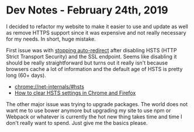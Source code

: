# Dev Notes - February 24th, 2019

I decided to refactor my website to make it easier to use and update as well as remove HTTPS support since it was expensive and not really necessary for my needs. In short, huge mistake.

First issue was with [stopping auto-redirect](https://superuser.com/questions/565409/how-to-stop-an-automatic-redirect-from-http-to-https-in-chrome) after disabling HSTS (HTTP Strict Transport Security) and the SSL endpoint. Seems like disabling it should be really straightforward but turns out it really isn't because browsers cache a lot of information and the default age of HSTS is pretty long (60+ days).

-   [chrome://net-internals/#hsts](chrome://net-internals/#hsts)
-   [How to clear HSTS settings in Chrome and Firefox](https://www.thesslstore.com/blog/clear-hsts-settings-chrome-firefox/)

The other major issue was trying to upgrade packages. The world does not want me to use bower anymore but upgrading my site to use npm or Webpack or whatever is currently the hot new thing takes time and time I don't really want to spend. Just give me the basics please.
